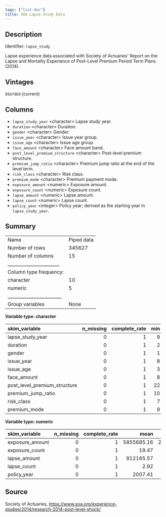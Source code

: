 ```yaml
---
tags: ["list-doc"]
title: SOA Lapse Study Data
---
```


## Description

Identifier: `lapse_study`

Lapse experience data associated with Society of Actuaries' Report on the Lapse and Mortality Experience of Post-Level Premium Period Term Plans (2014).

## Vintages

`85b7db9` (current)

## Columns

- `lapse_study_year` &lt;character&gt; Lapse study year.
- `duration` &lt;character&gt; Duration.
- `gender` &lt;character&gt; Gender.
- `issue_year` &lt;character&gt; Issue year group.
- `issue_age` &lt;character&gt; Issue age group.
- `face_amount` &lt;character&gt; Face amount band.
- `post_level_premium_structure` &lt;character&gt; Post-level premium structure.
- `premium_jump_ratio` &lt;character&gt; Premium jump ratio at the end of the level term.
- `risk_class` &lt;character&gt; Risk class.
- `premium_mode` &lt;character&gt; Premium payment mode.
- `exposure_amount` &lt;numeric&gt; Exposure amount.
- `exposure_count` &lt;numeric&gt; Exposure count.
- `lapse_amount` &lt;numeric&gt; Lapse amount.
- `lapse_count` &lt;numeric&gt; Lapse count.
- `policy_year` &lt;integer&gt; Policy year; derived as the starting year in `lapse_study_year`.

## Summary


|                         |           |
|:------------------------|:----------|
|Name                     |Piped data |
|Number of rows           |345627     |
|Number of columns        |15         |
|_______________________  |           |
|Column type frequency:   |           |
|character                |10         |
|numeric                  |5          |
|________________________ |           |
|Group variables          |None       |


**Variable type: character**

|skim_variable                | n_missing| complete_rate| min| max| empty| n_unique| whitespace|
|:----------------------------|---------:|-------------:|---:|---:|-----:|--------:|----------:|
|lapse_study_year             |         0|             1|   9|   9|     0|       12|          0|
|duration                     |         0|             1|   2|   3|     0|        5|          0|
|gender                       |         0|             1|   1|   1|     0|        2|          0|
|issue_year                   |         0|             1|   8|   9|     0|        7|          0|
|issue_age                    |         0|             1|   3|   5|     0|        7|          0|
|face_amount                  |         0|             1|   8|  13|     0|        4|          0|
|post_level_premium_structure |         0|             1|  22|  24|     0|        2|          0|
|premium_jump_ratio           |         0|             1|  10|  16|     0|       25|          0|
|risk_class                   |         0|             1|   7|  13|     0|        9|          0|
|premium_mode                 |         0|             1|   9|  16|     0|        6|          0|


**Variable type: numeric**

|skim_variable   | n_missing| complete_rate|       mean|          sd|   p0|    p25|    p50|     p75|         p100|hist  |
|:---------------|---------:|-------------:|----------:|-----------:|----:|------:|------:|-------:|------------:|:-----|
|exposure_amount |         0|             1| 5855685.16| 27980176.96|    0| 250000| 920000| 3000000| 2.336747e+09|▇▁▁▁▁ |
|exposure_count  |         0|             1|      19.47|      106.44|    0|      1|      3|      11| 9.838550e+03|▇▁▁▁▁ |
|lapse_amount    |         0|             1|  912165.57|  5770952.89|    0|      0|      0|  450000| 5.027999e+08|▇▁▁▁▁ |
|lapse_count     |         0|             1|       2.92|       19.72|    0|      0|      0|       2| 1.806000e+03|▇▁▁▁▁ |
|policy_year     |         0|             1|    2007.41|        2.92| 2000|   2006|   2008|    2010| 2.011000e+03|▂▂▃▅▇ |



## Source

Society of Actuaries, https://www.soa.org/experience-studies/2014/research-2014-post-level-shock/